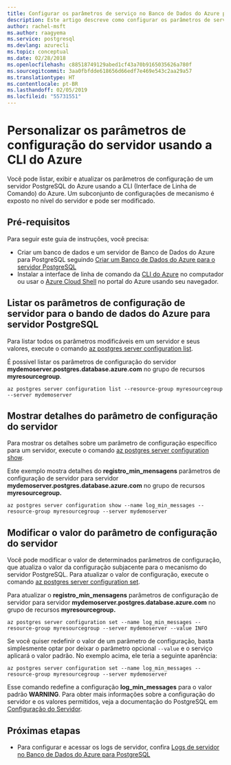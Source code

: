 ```yaml
---
title: Configurar os parâmetros de serviço no Banco de Dados do Azure para PostgreSQL
description: Este artigo descreve como configurar os parâmetros de serviço no bando de dados do Azure para PostgreSQL usando a linha de comando CLI do Azure.
author: rachel-msft
ms.author: raagyema
ms.service: postgresql
ms.devlang: azurecli
ms.topic: conceptual
ms.date: 02/28/2018
ms.openlocfilehash: c88518749129abed1cf43a70b9165035626a780f
ms.sourcegitcommit: 3aa0fbfdde618656d66edf7e469e543c2aa29a57
ms.translationtype: HT
ms.contentlocale: pt-BR
ms.lasthandoff: 02/05/2019
ms.locfileid: "55731551"
---
```

# <a name="customize-server-configuration-parameters-using-azure-cli"></a>Personalizar os parâmetros de configuração do servidor usando a CLI do Azure
Você pode listar, exibir e atualizar os parâmetros de configuração de um servidor PostgreSQL do Azure usando a CLI (Interface de Linha de Comando) do Azure. Um subconjunto de configurações de mecanismo é exposto no nível do servidor e pode ser modificado. 

## <a name="prerequisites"></a>Pré-requisitos
Para seguir este guia de instruções, você precisa:
- Criar um banco de dados e um servidor de Banco de Dados do Azure para PostgreSQL seguindo [Criar um Banco de Dados do Azure para o servidor PostgreSQL](quickstart-create-server-database-azure-cli.md)
- Instalar a interface de linha de comando da [CLI do Azure](/cli/azure/install-azure-cli) no computador ou usar o [Azure Cloud Shell](../cloud-shell/overview.md) no portal do Azure usando seu navegador.

## <a name="list-server-configuration-parameters-for-azure-database-for-postgresql-server"></a>Listar os parâmetros de configuração de servidor para o bando de dados do Azure para servidor PostgreSQL
Para listar todos os parâmetros modificáveis em um servidor e seus valores, execute o comando [az postgres server configuration list](/cli/azure/postgres/server/configuration).

É possível listar os parâmetros de configuração do servidor **mydemoserver.postgres.database.azure.com** no grupo de recursos **myresourcegroup**.
```azurecli-interactive
az postgres server configuration list --resource-group myresourcegroup --server mydemoserver
```
## <a name="show-server-configuration-parameter-details"></a>Mostrar detalhes do parâmetro de configuração do servidor
Para mostrar os detalhes sobre um parâmetro de configuração específico para um servidor, execute o comando [az postgres server configuration show](/cli/azure/postgres/server/configuration).

Este exemplo mostra detalhes do **registro\_min\_mensagens** parâmetros de configuração de servidor para servidor **mydemoserver.postgres.database.azure.com** no grupo de recursos **myresourcegroup.**
```azurecli-interactive
az postgres server configuration show --name log_min_messages --resource-group myresourcegroup --server mydemoserver
```
## <a name="modify-server-configuration-parameter-value"></a>Modificar o valor do parâmetro de configuração do servidor
Você pode modificar o valor de determinados parâmetros de configuração, que atualiza o valor da configuração subjacente para o mecanismo do servidor PostgreSQL. Para atualizar o valor de configuração, execute o comando [az postgres server configuration set](/cli/azure/postgres/server/configuration). 

Para atualizar o **registro\_min\_mensagens** parâmetros de configuração de servidor para servidor **mydemoserver.postgres.database.azure.com** no grupo de recursos **myresourcegroup.**
```azurecli-interactive
az postgres server configuration set --name log_min_messages --resource-group myresourcegroup --server mydemoserver --value INFO
```
Se você quiser redefinir o valor de um parâmetro de configuração, basta simplesmente optar por deixar o parâmetro opcional `--value` e o serviço aplicará o valor padrão. No exemplo acima, ele teria a seguinte aparência:
```azurecli-interactive
az postgres server configuration set --name log_min_messages --resource-group myresourcegroup --server mydemoserver
```
Esse comando redefine a configuração **log\_min\_messages** para o valor padrão **WARNING**. Para obter mais informações sobre a configuração do servidor e os valores permitidos, veja a documentação do PostgreSQL em [Configuração do Servidor](https://www.postgresql.org/docs/9.6/static/runtime-config.html).

## <a name="next-steps"></a>Próximas etapas
- Para configurar e acessar os logs de servidor, confira [Logs de servidor no Banco de Dados do Azure para PostgreSQL](concepts-server-logs.md)

